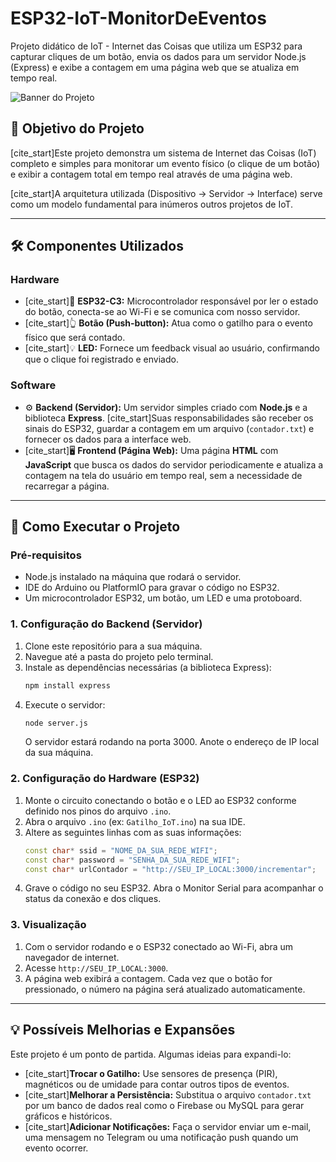 # ESP32-IoT-MonitorDeEventos
Projeto didático de IoT - Internet das Coisas que utiliza um ESP32 para capturar cliques de um botão, envia os dados para um servidor Node.js (Express) e exibe a contagem em uma página web que se atualiza em tempo real.

![Banner do Projeto](https'://i.imgur.com/8lZ5e9V.png)

## 🎯 Objetivo do Projeto

[cite_start]Este projeto demonstra um sistema de Internet das Coisas (IoT) completo e simples para monitorar um evento físico (o clique de um botão) e exibir a contagem total em tempo real através de uma página web. 

[cite_start]A arquitetura utilizada (Dispositivo → Servidor → Interface) serve como um modelo fundamental para inúmeros outros projetos de IoT. 

---

## 🛠️ Componentes Utilizados

### Hardware
* [cite_start]🧠 **ESP32-C3:** Microcontrolador responsável por ler o estado do botão, conecta-se ao Wi-Fi e se comunica com nosso servidor. 
* [cite_start]👆 **Botão (Push-button):** Atua como o gatilho para o evento físico que será contado. 
* [cite_start]💡 **LED:** Fornece um feedback visual ao usuário, confirmando que o clique foi registrado e enviado. 

### Software
* ⚙️ **Backend (Servidor):** Um servidor simples criado com **Node.js** e a biblioteca **Express**. [cite_start]Suas responsabilidades são receber os sinais do ESP32, guardar a contagem em um arquivo (`contador.txt`) e fornecer os dados para a interface web. 
* [cite_start]🖥️ **Frontend (Página Web):** Uma página **HTML** com **JavaScript** que busca os dados do servidor periodicamente e atualiza a contagem na tela do usuário em tempo real, sem a necessidade de recarregar a página. 

---

## 🚀 Como Executar o Projeto

### Pré-requisitos
* Node.js instalado na máquina que rodará o servidor.
* IDE do Arduino ou PlatformIO para gravar o código no ESP32.
* Um microcontrolador ESP32, um botão, um LED e uma protoboard.

### 1. Configuração do Backend (Servidor)
1.  Clone este repositório para a sua máquina.
2.  Navegue até a pasta do projeto pelo terminal.
3.  Instale as dependências necessárias (a biblioteca Express):
    ```bash
    npm install express
    ```
4.  Execute o servidor:
    ```bash
    node server.js
    ```
    O servidor estará rodando na porta 3000. Anote o endereço de IP local da sua máquina.

### 2. Configuração do Hardware (ESP32)
1.  Monte o circuito conectando o botão e o LED ao ESP32 conforme definido nos pinos do arquivo `.ino`.
2.  Abra o arquivo `.ino` (ex: `Gatilho_IoT.ino`) na sua IDE.
3.  Altere as seguintes linhas com as suas informações:
    ```cpp
    const char* ssid = "NOME_DA_SUA_REDE_WIFI";
    const char* password = "SENHA_DA_SUA_REDE_WIFI";
    const char* urlContador = "http://SEU_IP_LOCAL:3000/incrementar"; 
    ```
4.  Grave o código no seu ESP32. Abra o Monitor Serial para acompanhar o status da conexão e dos cliques.

### 3. Visualização
1.  Com o servidor rodando e o ESP32 conectado ao Wi-Fi, abra um navegador de internet.
2.  Acesse `http://SEU_IP_LOCAL:3000`.
3.  A página web exibirá a contagem. Cada vez que o botão for pressionado, o número na página será atualizado automaticamente.

---

## 💡 Possíveis Melhorias e Expansões
Este projeto é um ponto de partida. Algumas ideias para expandi-lo:
* [cite_start]**Trocar o Gatilho:** Use sensores de presença (PIR), magnéticos ou de umidade para contar outros tipos de eventos. 
* [cite_start]**Melhorar a Persistência:** Substitua o arquivo `contador.txt` por um banco de dados real como o Firebase ou MySQL para gerar gráficos e históricos. 
* [cite_start]**Adicionar Notificações:** Faça o servidor enviar um e-mail, uma mensagem no Telegram ou uma notificação push quando um evento ocorrer.
